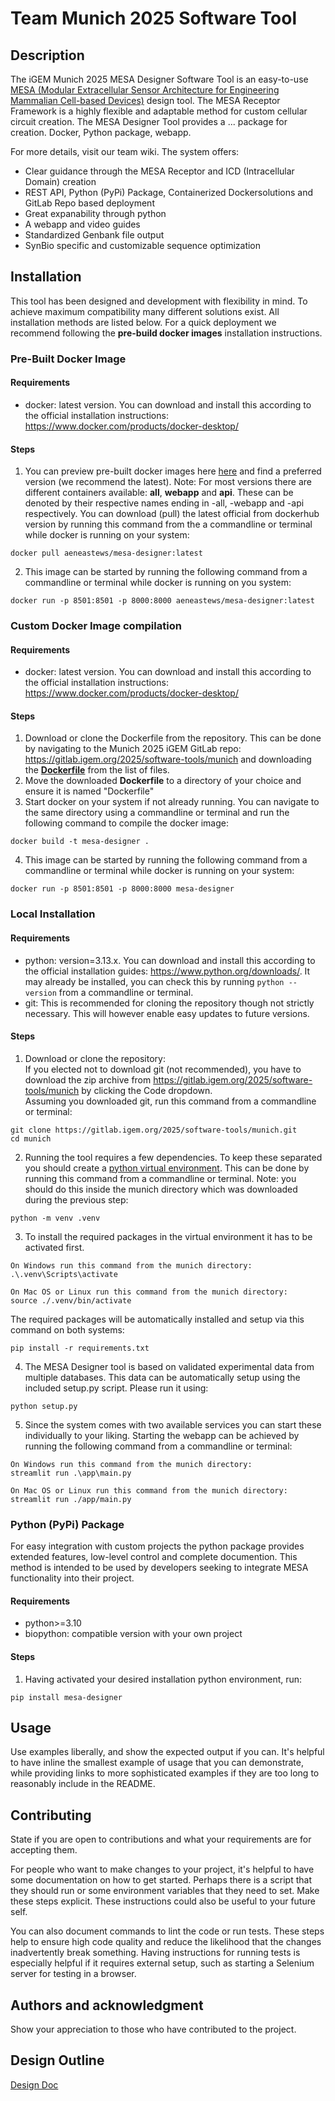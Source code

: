 # Team Munich 2025 Software Tool

## Description
The iGEM Munich 2025 MESA Designer Software Tool is an easy-to-use [MESA (Modular Extracellular Sensor Architecture for Engineering Mammalian Cell-based Devices)](https://pmc.ncbi.nlm.nih.gov/articles/PMC4161666/) design tool.
The MESA Receptor Framework is a highly flexible and adaptable method for custom cellular circuit creation. The MESA Designer Tool provides a ... package for creation. Docker, Python package, webapp.
  
For more details, visit our team wiki. The system offers:
- Clear guidance through the MESA Receptor and ICD (Intracellular Domain) creation
- REST API, Python (PyPi) Package, Containerized Dockersolutions and GitLab Repo based deployment
- Great expanability through python
- A webapp and video guides
- Standardized Genbank file output
- SynBio specific and customizable sequence optimization

## Installation
This tool has been designed and development with flexibility in mind. To achieve maximum compatibility many different solutions exist.
All installation methods are listed below. For a quick deployment we recommend following the **pre-build docker images** installation instructions.

### Pre-Built Docker Image
#### Requirements
- docker: latest version. You can download and install this according to the official installation instructions: https://www.docker.com/products/docker-desktop/

#### Steps
1. You can preview pre-built docker images here [here](https://hub.docker.com/repository/docker/aeneastews/mesa-designer/general) and find a preferred version (we recommend the latest).
Note: For most versions there are different containers available: **all**, **webapp** and **api**.
These can be denoted by their respective names ending in -all, -webapp and -api respectively. You can download (pull) the latest official from dockerhub version by running this command from the a commandline or terminal while docker is running on your system:
```
docker pull aeneastews/mesa-designer:latest
```
2. This image can be started by running the following command from a commandline or terminal while docker is running on you system:
```
docker run -p 8501:8501 -p 8000:8000 aeneastews/mesa-designer:latest
```

### Custom Docker Image compilation
#### Requirements
- docker: latest version. You can download and install this according to the official installation instructions: https://www.docker.com/products/docker-desktop/

#### Steps
1. Download or clone the Dockerfile from the repository. This can be done by navigating to the Munich 2025 iGEM GitLab repo:
https://gitlab.igem.org/2025/software-tools/munich and downloading the [**Dockerfile**](https://gitlab.igem.org/2025/software-tools/munich/-/blob/main/Dockerfile) from the list of files.
2. Move the downloaded **Dockerfile** to a directory of your choice and ensure it is named "Dockerfile"
3. Start docker on your system if not already running. You can navigate to the same directory using a commandline or terminal and run the following command to compile the docker image:
```
docker build -t mesa-designer .
```
4. This image can be started by running the following command from a commandline or terminal while docker is running on your system:
```
docker run -p 8501:8501 -p 8000:8000 mesa-designer
```

### Local Installation
#### Requirements
- python: version=3.13.x. You can download and install this according to the official installation guides: https://www.python.org/downloads/. It may already be installed, you can check this by running `python --version` from a commandline or terminal.
- git: This is recommended for cloning the repository though not strictly necessary. This will however enable easy updates to future versions.

#### Steps
1. Download or clone the repository:  
If you elected not to download git (not recommended), you have to download the zip archive from https://gitlab.igem.org/2025/software-tools/munich by clicking the Code dropdown.  
Assuming you downloaded git, run this command from a commandline or terminal:
```
git clone https://gitlab.igem.org/2025/software-tools/munich.git  
cd munich
```

2. Running the tool requires a few dependencies. To keep these separated you should create a [python virtual environment](https://docs.python.org/3/library/venv.html). 
This can be done by running this command from a commandline or terminal. 
Note: you should do this inside the munich directory which was downloaded during the previous step:
```
python -m venv .venv
```
3. To install the required packages in the virtual environment it has to be activated first.
```
On Windows run this command from the munich directory:
.\.venv\Scripts\activate

On Mac OS or Linux run this command from the munich directory:
source ./.venv/bin/activate
```
The required packages will be automatically installed and setup via this command on both systems:
```
pip install -r requirements.txt
```
4. The MESA Designer tool is based on validated experimental data from multiple databases.
This data can be automatically setup using the included setup.py script. Please run it using:
```
python setup.py
```
5. Since the system comes with two available services you can start these individually to your liking.
Starting the webapp can be achieved by running the following command from a commandline or terminal:
```
On Windows run this command from the munich directory:
streamlit run .\app\main.py

On Mac OS or Linux run this command from the munich directory:
streamlit run ./app/main.py
```

### Python (PyPi) Package
For easy integration with custom projects the python package provides extended features, low-level control and complete documention.
This method is intended to be used by developers seeking to integrate MESA functionality into their project.

#### Requirements
- python>=3.10
- biopython: compatible version with your own project

#### Steps
1. Having activated your desired installation python environment, run:
```
pip install mesa-designer
```


## Usage
Use examples liberally, and show the expected output if you can. It's helpful to have inline the smallest example of
usage that you can demonstrate, while providing links to more sophisticated examples if they are too long to reasonably
include in the README.

## Contributing
State if you are open to contributions and what your requirements are for accepting them.

For people who want to make changes to your project, it's helpful to have some documentation on how to get started.
Perhaps there is a script that they should run or some environment variables that they need to set. Make these steps
explicit. These instructions could also be useful to your future self.

You can also document commands to lint the code or run tests. These steps help to ensure high code quality and reduce
the likelihood that the changes inadvertently break something. Having instructions for running tests is especially
helpful if it requires external setup, such as starting a Selenium server for testing in a browser.

## Authors and acknowledgment
Show your appreciation to those who have contributed to the project.

## Design Outline
[Design Doc](https://docs.google.com/document/d/1ciPsgLo5JNp7wKqFREEnWSCiShK2ZrRBRCNdM3VBm_A/edit?tab=t.0)
